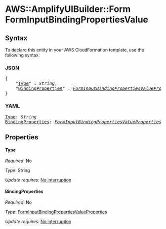 # AWS::AmplifyUIBuilder::Form FormInputBindingPropertiesValue

## Syntax

To declare this entity in your AWS CloudFormation template, use the following syntax:

### JSON

<pre>
{
    "<a href="#type" title="Type">Type</a>" : <i>String</i>,
    "<a href="#bindingproperties" title="BindingProperties">BindingProperties</a>" : <i><a href="forminputbindingpropertiesvalueproperties.md">FormInputBindingPropertiesValueProperties</a></i>
}
</pre>

### YAML

<pre>
<a href="#type" title="Type">Type</a>: <i>String</i>
<a href="#bindingproperties" title="BindingProperties">BindingProperties</a>: <i><a href="forminputbindingpropertiesvalueproperties.md">FormInputBindingPropertiesValueProperties</a></i>
</pre>

## Properties

#### Type

_Required_: No

_Type_: String

_Update requires_: [No interruption](https://docs.aws.amazon.com/AWSCloudFormation/latest/UserGuide/using-cfn-updating-stacks-update-behaviors.html#update-no-interrupt)

#### BindingProperties

_Required_: No

_Type_: <a href="forminputbindingpropertiesvalueproperties.md">FormInputBindingPropertiesValueProperties</a>

_Update requires_: [No interruption](https://docs.aws.amazon.com/AWSCloudFormation/latest/UserGuide/using-cfn-updating-stacks-update-behaviors.html#update-no-interrupt)
